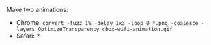 Make two animations:

* Chrome: `convert -fuzz 1% -delay 1x3 -loop 0 *.png -coalesce -layers OptimizeTransparency cbox-wifi-animation.gif`
* Safari: ?
